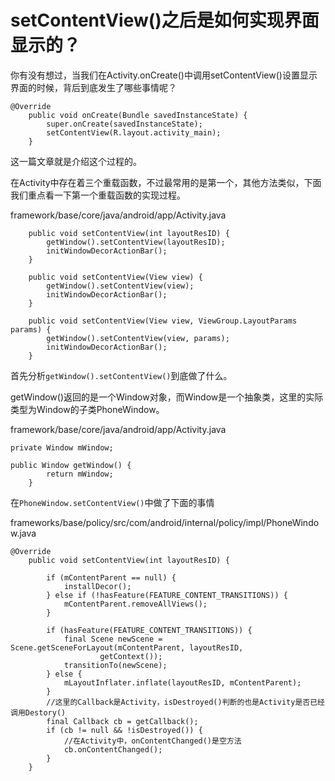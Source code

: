 # setContentView\(\)之后是如何实现界面显示的？

你有没有想过，当我们在Activity.onCreate\(\)中调用setContentView\(\)设置显示界面的时候，背后到底发生了哪些事情呢？

```text
@Override
    public void onCreate(Bundle savedInstanceState) {
        super.onCreate(savedInstanceState);
        setContentView(R.layout.activity_main);
    }
```

这一篇文章就是介绍这个过程的。

在Activity中存在着三个重载函数，不过最常用的是第一个，其他方法类似，下面我们重点看一下第一个重载函数的实现过程。

framework/base/core/java/android/app/Activity.java

```text
    public void setContentView(int layoutResID) {
        getWindow().setContentView(layoutResID);
        initWindowDecorActionBar();
    }

    public void setContentView(View view) {
        getWindow().setContentView(view);
        initWindowDecorActionBar();
    }

    public void setContentView(View view, ViewGroup.LayoutParams params) {
        getWindow().setContentView(view, params);
        initWindowDecorActionBar();
    }
```

首先分析`getWindow().setContentView()`到底做了什么。

getWindow\(\)返回的是一个Window对象，而Window是一个抽象类，这里的实际类型为Window的子类PhoneWindow。

framework/base/core/java/android/app/Activity.java

```text
private Window mWindow;

public Window getWindow() {
        return mWindow;
    }
```

在`PhoneWindow.setContentView()`中做了下面的事情

frameworks/base/policy/src/com/android/internal/policy/impl/PhoneWindow.java

```text
@Override
    public void setContentView(int layoutResID) {

        if (mContentParent == null) {
            installDecor();
        } else if (!hasFeature(FEATURE_CONTENT_TRANSITIONS)) {
            mContentParent.removeAllViews();
        }

        if (hasFeature(FEATURE_CONTENT_TRANSITIONS)) {
            final Scene newScene = Scene.getSceneForLayout(mContentParent, layoutResID,
                    getContext());
            transitionTo(newScene);
        } else {
            mLayoutInflater.inflate(layoutResID, mContentParent);
        }
        //这里的Callback是Activity，isDestroyed()判断的也是Activity是否已经调用Destory()
        final Callback cb = getCallback();
        if (cb != null && !isDestroyed()) {
            //在Activity中，onContentChanged()是空方法
            cb.onContentChanged();
        }
    }
```

